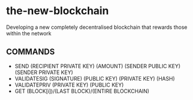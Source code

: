 # the-new-blockchain
Developing a new completely decentralised blockchain that rewards those within the network

## COMMANDS
- SEND  (RECIPIENT PRIVATE KEY) (AMOUNT) (SENDER PUBLIC KEY) (SENDER PRIVATE KEY)
- VALIDATESIG   (SIGNATURE) (PUBLIC KEY) (PRIVATE KEY) (HASH)
- VALIDATEPRIV  (PRIVATE KEY) (PUBLIC KEY)
- GET (BLOCK[i])/(LAST BLOCK)/(ENTIRE BLOCKCHAIN)